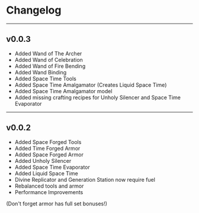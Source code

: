 # Changelog

---

## v0.0.3
- Added Wand of The Archer
- Added Wand of Celebration
- Added Wand of Fire Bending
- Added Wand Binding
- Added Space Time Tools
- Added Space Time Amalgamator (Creates Liquid Space Time)
- Added Space Time Amalgamator model
- Added missing crafting recipes for Unholy Silencer and Space Time Evaporator

---
## v0.0.2
- Added Space Forged Tools
- Added Time Forged Armor
- Added Space Forged Armor
- Added Unholy Silencer
- Added Space Time Evaporator
- Added Liquid Space Time
- Divine Replicator and Generation Station now require fuel
- Rebalanced tools and armor
- Performance Improvements

(Don't forget armor has full set bonuses!)
